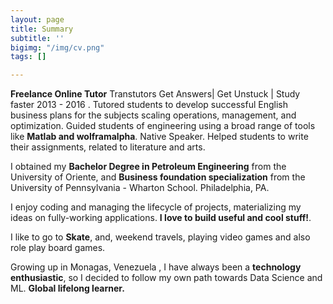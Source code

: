 ```yaml
---
layout: page
title: Summary
subtitle: ''
bigimg: "/img/cv.png"
tags: []

---
```

<i class="fa fa-briefcase about-icon"></i> <p>**Freelance Online Tutor** Transtutors Get Answers| Get Unstuck | Study faster 2013 - 2016 . Tutored students to develop successful English business plans for the subjects scaling operations, management, and optimization. Guided students of engineering using a broad range of tools like **Matlab and wolframalpha**. Native Speaker. Helped students to write their assignments, related to literature and arts.</p>

<i class="fa fa-graduation-cap"></i><p>I obtained my **Bachelor Degree in Petroleum Engineering** from the University of Oriente, and **Business foundation specialization** from the University of Pennsylvania - Wharton School. Philadelphia, PA.</p>

<i class="fa fa-code"></i></p> I enjoy coding and managing the lifecycle of projects, materializing my ideas on fully-working applications. **I love to build useful and cool stuff!**.</p>

<i class="fa fa-heart"></i></p> I like to go to **Skate**, and, weekend travels, playing video games and also role play board games.</p>

<i class="fa fa-globe"></i><p> Growing up in Monagas, Venezuela , I have always been a **technology enthusiastic**, so I decided to follow my own path towards Data Science and ML. **Global lifelong learner.**</p>